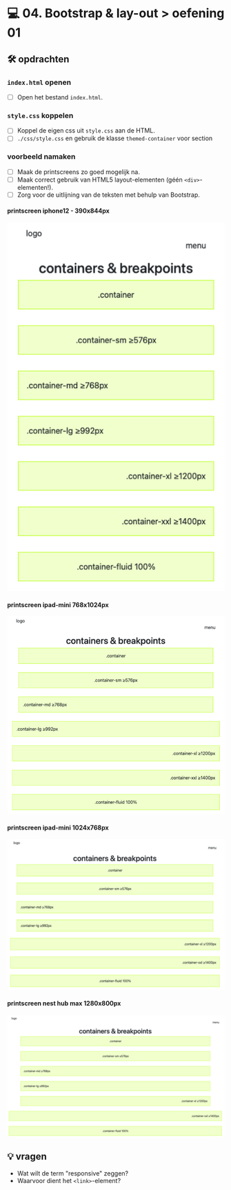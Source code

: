 # 💻 04. Bootstrap & lay-out > oefening 01

## 🛠️ opdrachten

### `index.html` openen

- [ ] Open het bestand `index.html`.

### `style.css` koppelen

- [ ] Koppel de eigen css uit `style.css` aan de HTML.
- [ ] `./css/style.css` en gebruik de klasse `themed-container` voor section

### voorbeeld namaken

- [ ] Maak de printscreens zo goed mogelijk na.
- [ ] Maak correct gebruik van HTML5 layout-elementen (géén `<div>`-elementen!).
- [ ] Zorg voor de uitlijning van de teksten met behulp van Bootstrap.

#### printscreen iphone12 - 390x844px

![printscreen iphone12 - 390x844px](_readme-files/image.png)

#### printscreen ipad-mini 768x1024px

![printscreen ipad-mini 768x1024px](_readme-files/image-1.png)

#### printscreen ipad-mini 1024x768px

![printscreen ipad-mini 1024x768px](_readme-files/image-2.png)

#### printscreen nest hub max 1280x800px

![printscreen nest hub max 1280x800px](_readme-files/image-3.png)

## 💡 vragen

- Wat wilt de term "responsive" zeggen?
- Waarvoor dient het `<link>`-element?
